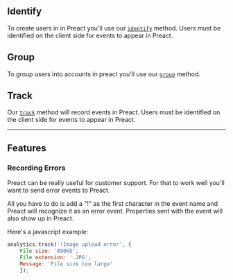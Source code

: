 

## Identify

To create users in in Preact you'll use our [`identify`](/docs/spec/identify) method. Users must be identified on the client side for events to appear in Preact.


## Group

To group users into accounts in preact you'll use our [`group`](/docs/spec/group) method.


## Track

Our [`track`](/docs/spec/track) method will record events in Preact. Users must be identified on the client side for events to appear in Preact.

- - -


## Features

### Recording Errors

Preact can be really useful for customer support. For that to work well you'll want to send error events to Preact.

All you have to do is add a "!" as the first character in the event name and Preact will recognize it as an error event. Properties sent with the event will also show up in Preact.

Here's a javascript example:
```javascript
analytics.track('!Image upload error', {
    File size: '890kb',
    File extension: '.JPG',
    Message: 'File size too large'
    });
```